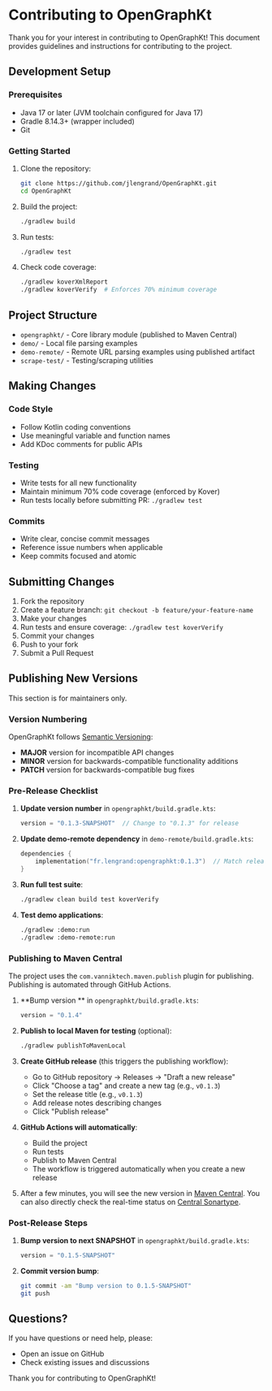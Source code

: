 # Contributing to OpenGraphKt

Thank you for your interest in contributing to OpenGraphKt! This document provides guidelines and instructions for contributing to the project.

## Development Setup

### Prerequisites

- Java 17 or later (JVM toolchain configured for Java 17)
- Gradle 8.14.3+ (wrapper included)
- Git

### Getting Started

1. Clone the repository:
   ```bash
   git clone https://github.com/jlengrand/OpenGraphKt.git
   cd OpenGraphKt
   ```

2. Build the project:
   ```bash
   ./gradlew build
   ```

3. Run tests:
   ```bash
   ./gradlew test
   ```

4. Check code coverage:
   ```bash
   ./gradlew koverXmlReport
   ./gradlew koverVerify  # Enforces 70% minimum coverage
   ```

## Project Structure

- `opengraphkt/` - Core library module (published to Maven Central)
- `demo/` - Local file parsing examples
- `demo-remote/` - Remote URL parsing examples using published artifact
- `scrape-test/` - Testing/scraping utilities

## Making Changes

### Code Style

- Follow Kotlin coding conventions
- Use meaningful variable and function names
- Add KDoc comments for public APIs

### Testing

- Write tests for all new functionality
- Maintain minimum 70% code coverage (enforced by Kover)
- Run tests locally before submitting PR: `./gradlew test`

### Commits

- Write clear, concise commit messages
- Reference issue numbers when applicable
- Keep commits focused and atomic

## Submitting Changes

1. Fork the repository
2. Create a feature branch: `git checkout -b feature/your-feature-name`
3. Make your changes
4. Run tests and ensure coverage: `./gradlew test koverVerify`
5. Commit your changes
6. Push to your fork
7. Submit a Pull Request

## Publishing New Versions

This section is for maintainers only.

### Version Numbering

OpenGraphKt follows [Semantic Versioning](https://semver.org/):
- **MAJOR** version for incompatible API changes
- **MINOR** version for backwards-compatible functionality additions
- **PATCH** version for backwards-compatible bug fixes

### Pre-Release Checklist

1. **Update version number** in `opengraphkt/build.gradle.kts`:
   ```kotlin
   version = "0.1.3-SNAPSHOT"  // Change to "0.1.3" for release
   ```

2. **Update demo-remote dependency** in `demo-remote/build.gradle.kts`:
   ```kotlin
   dependencies {
       implementation("fr.lengrand:opengraphkt:0.1.3")  // Match release version
   }
   ```

3. **Run full test suite**:
   ```bash
   ./gradlew clean build test koverVerify
   ```

4. **Test demo applications**:
   ```bash
   ./gradlew :demo:run
   ./gradlew :demo-remote:run
   ```

### Publishing to Maven Central

The project uses the `com.vanniktech.maven.publish` plugin for publishing. Publishing is automated through GitHub Actions.

1. **Bump version ** in `opengraphkt/build.gradle.kts`:
   ```kotlin
   version = "0.1.4"
   ```

2. **Publish to local Maven for testing** (optional):
   ```bash
   ./gradlew publishToMavenLocal
   ```

3. **Create GitHub release** (this triggers the publishing workflow):
   - Go to GitHub repository → Releases → "Draft a new release"
   - Click "Choose a tag" and create a new tag (e.g., `v0.1.3`)
   - Set the release title (e.g., `v0.1.3`)
   - Add release notes describing changes
   - Click "Publish release"

4. **GitHub Actions will automatically**:
   - Build the project
   - Run tests
   - Publish to Maven Central
   - The workflow is triggered automatically when you create a new release

5. After a few minutes, you will see the new version in [Maven Central](https://mvnrepository.com/artifact/fr.lengrand/opengraphkt). You can also directly check the real-time status on [Central Sonartype](https://central.sonatype.com/publishing/deployments).

### Post-Release Steps

1. **Bump version to next SNAPSHOT** in `opengraphkt/build.gradle.kts`:
   ```kotlin
   version = "0.1.5-SNAPSHOT"
   ```

2. **Commit version bump**:
   ```bash
   git commit -am "Bump version to 0.1.5-SNAPSHOT"
   git push
   ```

## Questions?

If you have questions or need help, please:
- Open an issue on GitHub
- Check existing issues and discussions

Thank you for contributing to OpenGraphKt!
